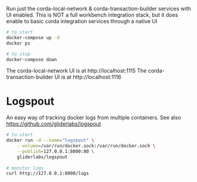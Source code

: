 Run just the corda-local-network & corda-transaction-builder services 
with UI enabled. This is NOT a full workbench integration stack, but it does 
enable to basic corda integration services through a native UI 

```bash
# to start
docker-compose up -d
docker ps 

# to stop
docker-compose down
```

The corda-local-network UI is at http://localhost:1115
The corda-transaction-builder  UI is at http://localhost:1116

# Logspout 

An easy way of tracking docker logs from multiple containers. See also
https://github.com/gliderlabs/logspout

```bash
# to start 
docker run -d --name="logspout" \
	--volume=/var/run/docker.sock:/var/run/docker.sock \
	--publish=127.0.0.1:8000:80 \
	gliderlabs/logspout
	
# monitor logs
curl http://127.0.0.1:8000/logs
```
